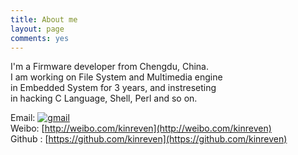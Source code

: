 ```yaml
---
title: About me
layout: page
comments: yes
---
```

I'm a Firmware developer from Chengdu, China. <br/>I am working on File System and Multimedia engine <br/>in Embedded System for 3 years, and instreseting <br/>in hacking C Language, Shell, Perl and so on.    

Email:  [![gmail](https://www.evernote.com/shard/s65/sh/6e1f7f44-8a11-4c46-b38e-8a980466b2da/9b45ce3eb193fa55ad642dfa35e60178/deep/0/gmail.jpg)](mailto:kinreven@gmail.com)      
Weibo: [http://weibo.com/kinreven](http://weibo.com/kinreven)      
Github : [https://github.com/kinreven](https://github.com/kinreven)      
